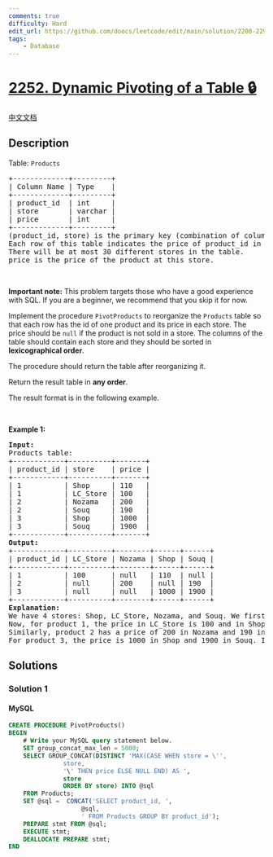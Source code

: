 ```yaml
---
comments: true
difficulty: Hard
edit_url: https://github.com/doocs/leetcode/edit/main/solution/2200-2299/2252.Dynamic%20Pivoting%20of%20a%20Table/README_EN.md
tags:
    - Database
---
```


<!-- problem:start -->

# [2252. Dynamic Pivoting of a Table 🔒](https://leetcode.com/problems/dynamic-pivoting-of-a-table)

[中文文档](/solution/2200-2299/2252.Dynamic%20Pivoting%20of%20a%20Table/README.md)

## Description

<!-- description:start -->

<p>Table: <code>Products</code></p>

<pre>
+-------------+---------+
| Column Name | Type    |
+-------------+---------+
| product_id  | int     |
| store       | varchar |
| price       | int     |
+-------------+---------+
(product_id, store) is the primary key (combination of columns with unique values) for this table.
Each row of this table indicates the price of product_id in store.
There will be at most 30 different stores in the table.
price is the price of the product at this store.
</pre>

<p>&nbsp;</p>

<p><strong>Important note:</strong> This problem targets those who have a good experience with SQL. If you are a beginner, we recommend that you skip it for now.</p>

<p>Implement the procedure <code>PivotProducts</code> to reorganize the <code>Products</code> table so that each row has the id of one product and its price in each store. The price should be <code>null</code> if the product is not sold in a store. The columns of the table should contain each store and they should be sorted in <strong>lexicographical order</strong>.</p>

<p>The procedure should return the table after reorganizing it.</p>

<p>Return the result table in <strong>any order</strong>.</p>

<p>The result format is in the following example.</p>

<p>&nbsp;</p>
<p><strong class="example">Example 1:</strong></p>

<pre>
<strong>Input:</strong> 
Products table:
+------------+----------+-------+
| product_id | store    | price |
+------------+----------+-------+
| 1          | Shop     | 110   |
| 1          | LC_Store | 100   |
| 2          | Nozama   | 200   |
| 2          | Souq     | 190   |
| 3          | Shop     | 1000  |
| 3          | Souq     | 1900  |
+------------+----------+-------+
<strong>Output:</strong> 
+------------+----------+--------+------+------+
| product_id | LC_Store | Nozama | Shop | Souq |
+------------+----------+--------+------+------+
| 1          | 100      | null   | 110  | null |
| 2          | null     | 200    | null | 190  |
| 3          | null     | null   | 1000 | 1900 |
+------------+----------+--------+------+------+
<strong>Explanation:</strong> 
We have 4 stores: Shop, LC_Store, Nozama, and Souq. We first order them lexicographically to be: LC_Store, Nozama, Shop, and Souq.
Now, for product 1, the price in LC_Store is 100 and in Shop is 110. For the other two stores, the product is not sold so we set the price as null.
Similarly, product 2 has a price of 200 in Nozama and 190 in Souq. It is not sold in the other two stores.
For product 3, the price is 1000 in Shop and 1900 in Souq. It is not sold in the other two stores.
</pre>

<!-- description:end -->

## Solutions

<!-- solution:start -->

### Solution 1

<!-- tabs:start -->

#### MySQL

```sql
CREATE PROCEDURE PivotProducts()
BEGIN
	# Write your MySQL query statement below.
	SET group_concat_max_len = 5000;
    SELECT GROUP_CONCAT(DISTINCT 'MAX(CASE WHEN store = \'',
               store,
               '\' THEN price ELSE NULL END) AS ',
               store
               ORDER BY store) INTO @sql
    FROM Products;
    SET @sql =  CONCAT('SELECT product_id, ',
                    @sql,
                    ' FROM Products GROUP BY product_id');
    PREPARE stmt FROM @sql;
    EXECUTE stmt;
    DEALLOCATE PREPARE stmt;
END
```

<!-- tabs:end -->

<!-- solution:end -->

<!-- problem:end -->

